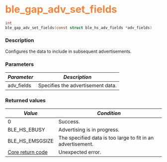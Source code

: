 ## <font color="#F2853F" style="font-size:24pt">ble\_gap\_adv\_set\_fields</font>

```c
int
ble_gap_adv_set_fields(const struct ble_hs_adv_fields *adv_fields)
```

### Description

Configures the data to include in subsequent advertisements.

### Parameters

| *Parameter* | *Description* |
|-------------|---------------|
| adv\_fields | Specifies the advertisement data. |

### Returned values

| *Value* | *Condition* |
|---------|-------------|
| 0 | Success. |
| BLE\_HS\_EBUSY | Advertising is in progress. |
| BLE\_HS\_EMSGSIZE | The specified data is too large to fit in an advertisement. |
| [Core return code](../../ble_hs_return_codes/#return-codes-core) | Unexpected error. |
